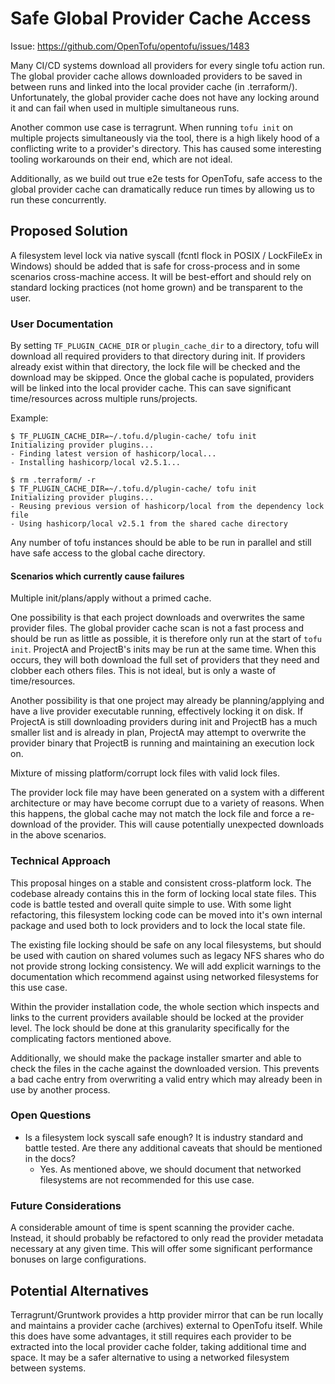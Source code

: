 # Safe Global Provider Cache Access

Issue: https://github.com/OpenTofu/opentofu/issues/1483

Many CI/CD systems download all providers for every single tofu action run. The global provider cache allows downloaded providers to be saved in between runs and linked into the local provider cache (in .terraform/). Unfortunately, the global provider cache does not have any locking around it and can fail when used in multiple simultaneous runs.

Another common use case is terragrunt. When running `tofu init` on multiple projects simultaneously via the tool, there is a high likely hood of a conflicting write to a provider's directory. This has caused some interesting tooling workarounds on their end, which are not ideal.

Additionally, as we build out true e2e tests for OpenTofu, safe access to the global provider cache can dramatically reduce run times by allowing us to run these concurrently.

## Proposed Solution

A filesystem level lock via native syscall (fcntl flock in POSIX / LockFileEx in Windows) should be added that is safe for cross-process and in some scenarios cross-machine access. It will be best-effort and should rely on standard locking practices (not home grown) and be transparent to the user.

### User Documentation

By setting `TF_PLUGIN_CACHE_DIR` or `plugin_cache_dir` to a directory, tofu will download all required providers to that directory during init. If providers already exist within that directory, the lock file will be checked and the download may be skipped. Once the global cache is populated, providers will be linked into the local provider cache.  This can save significant time/resources across multiple runs/projects.

Example:
```
$ TF_PLUGIN_CACHE_DIR=~/.tofu.d/plugin-cache/ tofu init
Initializing provider plugins...
- Finding latest version of hashicorp/local...
- Installing hashicorp/local v2.5.1...

$ rm .terraform/ -r
$ TF_PLUGIN_CACHE_DIR=~/.tofu.d/plugin-cache/ tofu init
Initializing provider plugins...
- Reusing previous version of hashicorp/local from the dependency lock file
- Using hashicorp/local v2.5.1 from the shared cache directory
```

Any number of tofu instances should be able to be run in parallel and still have safe access to the global cache directory.

#### Scenarios which currently cause failures

Multiple init/plans/apply without a primed cache.

One possibility is that each project downloads and overwrites the same provider files.  The global provider cache scan is not a fast process and should be run as little as possible, it is therefore only run at the start of `tofu init`. ProjectA and ProjectB's inits may be run at the same time.  When this occurs, they will both download the full set of providers that they need and clobber each others files.  This is not ideal, but is only a waste of time/resources.

Another possibility is that one project may already be planning/applying and have a live provider executable running, effectively locking it on disk.  If ProjectA is still downloading providers during init and ProjectB has a much smaller list and is already in plan, ProjectA may attempt to overwrite the provider binary that ProjectB is running and maintaining an execution lock on.


Mixture of missing platform/corrupt lock files with valid lock files.

The provider lock file may have been generated on a system with a different architecture or may have become corrupt due to a variety of reasons. When this happens, the global cache may not match the lock file and force a re-download of the provider. This will cause potentially unexpected downloads in the above scenarios.

### Technical Approach

This proposal hinges on a stable and consistent cross-platform lock. The codebase already contains this in the form of locking local state files.  This code is battle tested and overall quite simple to use.  With some light refactoring, this filesystem locking code can be moved into it's own internal package and used both to lock providers and to lock the local state file.

The existing file locking should be safe on any local filesystems, but should be used with caution on shared volumes such as legacy NFS shares who do not provide strong locking consistency. We will add explicit warnings to the documentation which recommend against using networked filesystems for this use case.

Within the provider installation code, the whole section which inspects and links to the current providers available should be locked at the provider level.  The lock should be done at this granularity specifically for the complicating factors mentioned above.

Additionally, we should make the package installer smarter and able to check the files in the cache against the downloaded version. This prevents a bad cache entry from overwriting a valid entry which may already been in use by another process.

### Open Questions

* Is a filesystem lock syscall safe enough? It is industry standard and battle tested.  Are there any additional caveats that should be mentioned in the docs?
  - Yes. As mentioned above, we should document that networked filesystems are not recommended for this use case.

### Future Considerations

A considerable amount of time is spent scanning the provider cache.  Instead, it should probably be refactored to only read the provider metadata necessary at any given time.  This will offer some significant performance bonuses on large configurations.

## Potential Alternatives

Terragrunt/Gruntwork provides a http provider mirror that can be run locally and maintains a provider cache (archives) external to OpenTofu itself. While this does have some advantages, it still requires each provider to be extracted into the local provider cache folder, taking additional time and space.  It may be a safer alternative to using a networked filesystem between systems.
